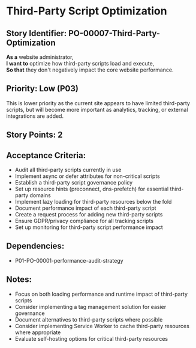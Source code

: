 # Third-Party Script Optimization

## Story Identifier: PO-00007-Third-Party-Optimization

**As a** website administrator,  
**I want to** optimize how third-party scripts load and execute,  
**So that** they don't negatively impact the core website performance.

## Priority: Low (P03)
This is lower priority as the current site appears to have limited third-party scripts, but will become more important as analytics, tracking, or external integrations are added.

## Story Points: 2

## Acceptance Criteria:
- Audit all third-party scripts currently in use
- Implement async or defer attributes for non-critical scripts
- Establish a third-party script governance policy
- Set up resource hints (preconnect, dns-prefetch) for essential third-party domains
- Implement lazy loading for third-party resources below the fold
- Document performance impact of each third-party script
- Create a request process for adding new third-party scripts
- Ensure GDPR/privacy compliance for all tracking scripts
- Set up monitoring for third-party script performance impact

## Dependencies:
- P01-PO-00001-performance-audit-strategy

## Notes:
- Focus on both loading performance and runtime impact of third-party scripts
- Consider implementing a tag management solution for easier governance
- Document alternatives to third-party scripts where possible
- Consider implementing Service Worker to cache third-party resources where appropriate
- Evaluate self-hosting options for critical third-party resources
